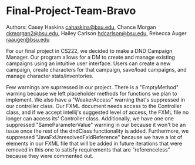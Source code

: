 # Final-Project-Team-Bravo

Authors: Casey Haskins <cahaskins@bsu.edu>, Chance Morgan <ckmorgan2@bsu.edu>, Hailey Carlson <hdcarlson@bsu.edu>, Rebecca Auger <raauger@bsu.edu>

For our final project in CS222, we decided to make a DND Campaign Manager. Our program allows for a DM to create and manage existing campaigns using an intuitive user interface. Users can create a new campaign, create characters for that campaign, save/load campaigns, and manage character stats/inventories. 

Few warnings are suprressed in our project. There is a "EmptyMethod" warning because we left placeholder methods for functions we plan to implement. We also have a "WeakerAccess" warning that's suppressed in our controller class. Our FXML document needs access to the Controller class, and if we accept intellij's suggested level of access, the FXML file no longer can access its' Controller class. Additionally, we have one one suppressed "SameParameterValue" warning in our because it won't be an issue once the rest of the dndClass functionality is added. Furthermore, we suppressed "JavaFxUnresolvedFxIdReference" because we have a lot of elements in our FXML file that will be added in future iterations that were removed in this one to satisfy requirements that are "referenceless" because they were commented out. 
